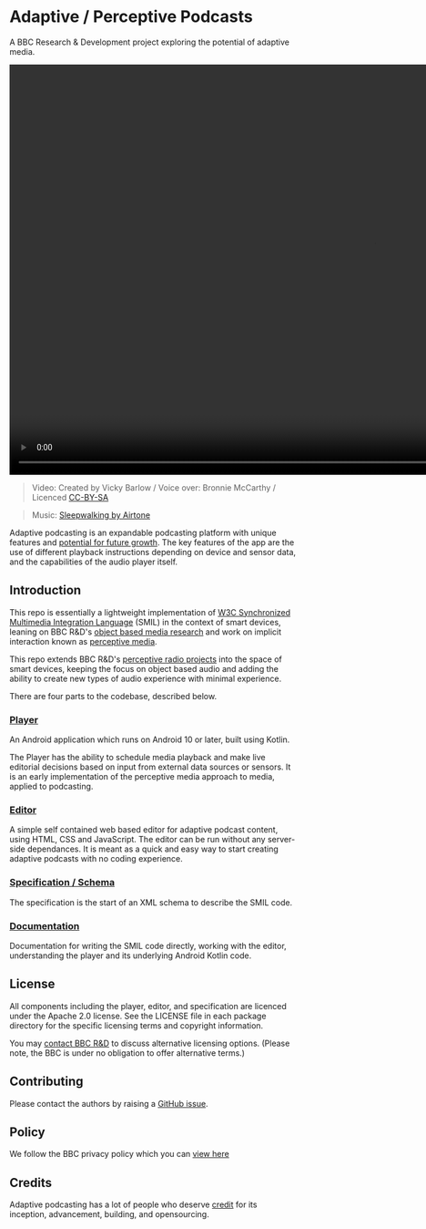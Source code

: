 # Adaptive / Perceptive Podcasts

A BBC Research & Development project exploring the potential of adaptive media.

<video width="1280" height="720" src="https://github.com/bbc/adaptivepodcasting/assets/1649922/26be9059-b3d6-4e48-b2d3-14b931acc1b5"></video>
> Video: Created by Vicky Barlow / Voice over: Bronnie McCarthy / Licenced [CC-BY-SA](https://creativecommons.org/licenses/by-sa/4.0/deed.en)

> Music: [Sleepwalking by Airtone](http://ccmixter.org/files/airtone/65416)

Adaptive podcasting is an expandable podcasting platform with unique features and [potential for future growth](https://www.bbc.co.uk/rd/publications/adaptive-podcasting-open-source-release). The key features of the app are the use of different playback instructions depending on device and sensor data, and the capabilities of the audio player itself.

## Introduction

This repo is essentially a lightweight implementation of [W3C Synchronized Multimedia Integration Language](https://www.w3.org/TR/SMIL3/) (SMIL) in the context of smart devices, leaning on BBC R&D's [object based media research](https://www.bbc.co.uk/rd/object-based-media) and work on implicit interaction known as [perceptive media](https://www.bbc.co.uk/rd/blog/2012-07-what-is-perceptive-media).

This repo extends BBC R&D's [perceptive radio projects](https://www.bbc.co.uk/rd/projects/perceptive-radio) into the space of smart devices, keeping the focus on object based audio and adding the ability to create new types of audio experience with minimal experience.

There are four parts to the codebase, described below.

### [Player](player/README.md)

An Android application which runs on Android 10 or later, built using Kotlin.

The Player has the ability to schedule media playback and make live editorial decisions based on input from external data sources or sensors.
It is an early implementation of the perceptive media approach to media, applied to podcasting.

### [Editor](editor/README.md)

A simple self contained web based editor for adaptive podcast content, using HTML, CSS and JavaScript. The editor can be run without any server-side dependances. It is meant as a quick and easy way to start creating adaptive podcasts with no coding experience.

### [Specification / Schema](specification/README.md)

The specification is the start of an XML schema to describe the SMIL code.

### [Documentation](docs/README.md)

Documentation for writing the SMIL code directly, working with the editor, understanding the player and its underlying Android Kotlin code.

## License

All components including the player, editor, and specification are licenced under the Apache 2.0 license. See the LICENSE file in each package directory for the specific licensing terms and copyright information.

You may [contact BBC R&D](https://www.bbc.co.uk/rd/contacts) to discuss alternative licensing options. (Please note, the BBC is under no obligation to offer alternative terms.)

## Contributing

Please contact the authors by raising a [GitHub issue](issues/new).

## Policy

We follow the BBC privacy policy which you can [view here](https://www.bbc.co.uk/usingthebbc/privacy)

## Credits

Adaptive podcasting has a lot of people who deserve [credit](docs/credits.md) for its inception, advancement, building, and opensourcing.
